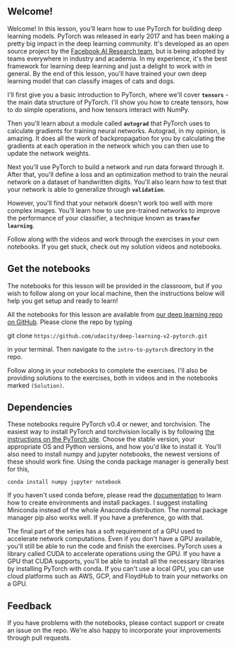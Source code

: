 ## Welcome!
Welcome! In this lesson, you'll learn how to use PyTorch for building deep learning models. PyTorch was released in early 2017 and has been making a pretty big impact in the deep learning community. It's developed as an open source project by the [Facebook AI Research team](https://research.fb.com/category/facebook-ai-research-fair/), but is being adopted by teams everywhere in industry and academia. In my experience, it's the best framework for learning deep learning and just a delight to work with in general. By the end of this lesson, you'll have trained your own deep learning model that can classify images of cats and dogs.

I'll first give you a basic introduction to PyTorch, where we'll cover **`tensors`** - the main data structure of PyTorch. I'll show you how to create tensors, how to do simple operations, and how tensors interact with NumPy.

Then you'll learn about a module called **`autograd`** that PyTorch uses to calculate gradients for training neural networks. Autograd, in my opinion, is amazing. It does all the work of backpropagation for you by calculating the gradients at each operation in the network which you can then use to update the network weights.

Next you'll use PyTorch to build a network and run data forward through it. After that, you'll define a loss and an optimization method to train the neural network on a dataset of handwritten digits. You'll also learn how to test that your network is able to generalize through **`validation`**.

However, you'll find that your network doesn't work too well with more complex images. You'll learn how to use pre-trained networks to improve the performance of your classifier, a technique known as **`transfer learning`**.

Follow along with the videos and work through the exercises in your own notebooks. If you get stuck, check out my solution videos and notebooks.

## Get the notebooks
The notebooks for this lesson will be provided in the classroom, but if you wish to follow along on your local machine, then the instructions below will help you get setup and ready to learn!

All the notebooks for this lesson are available from [our deep learning repo on GitHub](https://github.com/udacity/deep-learning-v2-pytorch). Please clone the repo by typing

git clone `https://github.com/udacity/deep-learning-v2-pytorch.git`

in your terminal. Then navigate to the `intro-to-pytorch` directory in the repo.

Follow along in your notebooks to complete the exercises. I'll also be providing solutions to the exercises, both in videos and in the notebooks marked `(Solution)`.

## Dependencies
These notebooks require PyTorch v0.4 or newer, and torchvision. The easiest way to install PyTorch and torchvision locally is by following [the instructions on the PyTorch site](https://pytorch.org/get-started/locally/). Choose the stable version, your appropriate OS and Python versions, and how you'd like to install it. You'll also need to install numpy and jupyter notebooks, the newest versions of these should work fine. Using the conda package manager is generally best for this,

``` conda install numpy jupyter notebook ```

If you haven't used conda before, please read the [documentation](https://conda.io/docs/) to learn how to create environments and install packages. I suggest installing Miniconda instead of the whole Anaconda distribution. The normal package manager pip also works well. If you have a preference, go with that.

The final part of the series has a soft requirement of a GPU used to accelerate network computations. Even if you don't have a GPU available, you'll still be able to run the code and finish the exercises. PyTorch uses a library called CUDA to accelerate operations using the GPU. If you have a GPU that CUDA supports, you'll be able to install all the necessary libraries by installing PyTorch with conda. If you can't use a local GPU, you can use cloud platforms such as AWS, GCP, and FloydHub to train your networks on a GPU.

## Feedback
If you have problems with the notebooks, please contact support or create an issue on the repo. We're also happy to incorporate your improvements through pull requests.